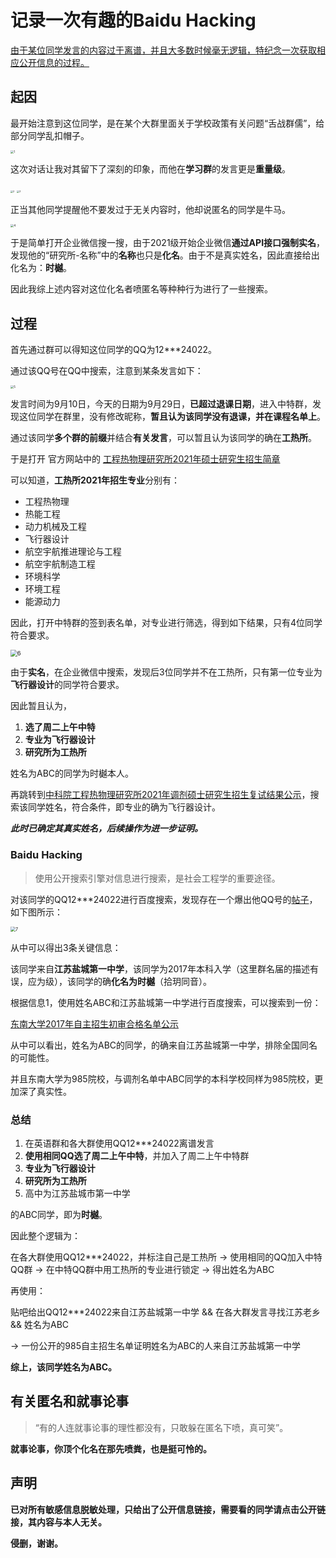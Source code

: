 # 记录一次有趣的Baidu Hacking

<u>由于某位同学发言的内容过于离谱，并且大多数时候毫无逻辑，特纪念一次获取相应公开信息的过程。</u>

## 起因

最开始注意到这位同学，是在某个大群里面关于学校政策有关问题“舌战群儒”，给部分同学乱扣帽子。

<img src="pic/1.jpg" alt="1" style="zoom: 33%;" />

这次对话让我对其留下了深刻的印象，而他在**学习群**的发言更是**重量级**。

<img src="pic/2.jpg" alt="2" style="zoom: 25%;" />

<img src="pic/3.jpg" alt="3" style="zoom:25%;" />

正当其他同学提醒他不要发过于无关内容时，他却说匿名的同学是牛马。

<img src="pic/4.jpg" alt="4" style="zoom: 33%;" />

于是简单打开企业微信搜一搜，由于2021级开始企业微信**通过API接口强制实名**，发现他的“研究所-名称”中的**名称**也只是**化名**。由于不是真实姓名，因此直接给出化名为：**时樾**。

因此我综上述内容对这位化名者喷匿名等种种行为进行了一些搜索。

## 过程

首先通过群可以得知这位同学的QQ为12***24022。

通过该QQ号在QQ中搜索，注意到某条发言如下：

<img src="pic/5.jpg" alt="5" style="zoom:33%;" />

发言时间为9月10日，今天的日期为9月29日，**已超过退课日期**，进入中特群，发现这位同学在群里，没有修改昵称，**暂且认为该同学没有退课，并在课程名单上**。

通过该同学**多个群的前缀**并结合**有关发言**，可以暂且认为该同学的确在**工热所**。

于是打开 官方网站中的 [工程热物理研究所2021年硕士研究生招生简章](http://www.etp.ac.cn/yjsbsh/yjsbshsszs/202009/t20200924_5704839.html)

可以知道，**工热所2021年招生专业**分别有：

- 工程热物理
- 热能工程
- 动力机械及工程
- 飞行器设计
- 航空宇航推进理论与工程
- 航空宇航制造工程
- 环境科学
- 环境工程
- 能源动力

因此，打开中特群的签到表名单，对专业进行筛选，得到如下结果，只有4位同学符合要求。

<img src="pic/6.jpg" alt="6" style="zoom: 67%;" />

由于**实名**，在企业微信中搜索，发现后3位同学并不在工热所，只有第一位专业为**飞行器设计**的同学符合要求。

因此暂且认为，

1. **选了周二上午中特**
2. **专业为飞行器设计**
3. **研究所为工热所**

姓名为ABC的同学为时樾本人。

再跳转到[中科院工程热物理研究所2021年调剂硕士研究生招生复试结果公示](http://www.etp.ac.cn/yjsbsh/yjsbshsszs/202104/t20210407_5990684.html)，搜索该同学姓名，符合条件，即专业的确为飞行器设计。

***此时已确定其真实姓名，后续操作为进一步证明。***

### Baidu Hacking

> 使用公开搜索引擎对信息进行搜索，是社会工程学的重要途径。

对该同学的QQ12***24022进行百度搜索，发现存在一个爆出他QQ号的[帖子](https://tieba.baidu.com/p/5240467794?red_tag=2274361676)，如下图所示：

<img src="pic/7.jpg" alt="7" style="zoom: 50%;" />

从中可以得出3条关键信息：

该同学来自**江苏盐城第一中学**，该同学为2017年本科入学（这里群名届的描述有误，应为级），该同学的确**化名为时樾**（拾玥同音）。

根据信息1，使用姓名ABC和江苏盐城第一中学进行百度搜索，可以搜索到一份：

[东南大学2017年自主招生初审合格名单公示](https://cpho.eduzhixin.com/archives/12490)

从中可以看出，姓名为ABC的同学，的确来自江苏盐城第一中学，排除全国同名的可能性。

并且东南大学为985院校，与调剂名单中ABC同学的本科学校同样为985院校，更加深了真实性。

### 总结

1. 在英语群和各大群使用QQ12***24022离谱发言
2. **使用相同QQ选了周二上午中特**，并加入了周二上午中特群
3. **专业为飞行器设计**
4. **研究所为工热所**
5. 高中为江苏盐城市第一中学

的ABC同学，即为**时樾**。

因此整个逻辑为：

在各大群使用QQ12***24022，并标注自己是工热所 → 使用相同的QQ加入中特QQ群 → 在中特QQ群中用工热所的专业进行锁定 → 得出姓名为ABC

再使用：

贴吧给出QQ12***24022来自江苏盐城第一中学 && 在各大群发言寻找江苏老乡 && 姓名为ABC

→  一份公开的985自主招生名单证明姓名为ABC的人来自江苏盐城第一中学

**综上，该同学姓名为ABC。**

## 有关匿名和就事论事

> “有的人连就事论事的理性都没有，只敢躲在匿名下喷，真可笑”。

**就事论事，你顶个化名在那先喷粪，也是挺可怜的。**

## 声明

**已对所有敏感信息脱敏处理，只给出了公开信息链接，需要看的同学请点击公开链接，其内容与本人无关。**

**侵删，谢谢。**























